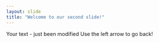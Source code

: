 ```yaml
---
layout: slide
title: "Welcome to our second slide!"
---
```

Your text - just been modified 
Use the left arrow to go back!
